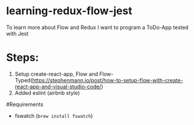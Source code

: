 # learning-redux-flow-jest
To learn more about Flow and Redux I want to program a ToDo-App tested with Jest

# Steps:

1. Setup create-react-app, Flow and Flow-Typed(https://stephenmann.io/post/how-to-setup-flow-with-create-react-app-and-visual-studio-code/)
2. Added eslint (airbnb style)

#Requirements

* fswatch (`brew install fswatch`)
